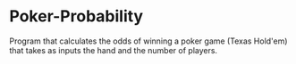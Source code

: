 # Poker-Probability
Program that calculates the odds of winning a poker game (Texas Hold'em) that takes as inputs the hand and the number of players. 
